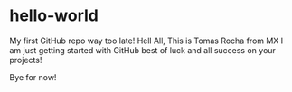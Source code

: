 # hello-world
My first GitHub repo way too late!
Hell All,
This is Tomas Rocha from MX I am just getting started with GitHub best of luck and all success on your projects!

Bye for now!

